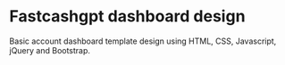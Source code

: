 # Fastcashgpt dashboard design
Basic account dashboard template design using HTML, CSS, Javascript, jQuery and Bootstrap.
